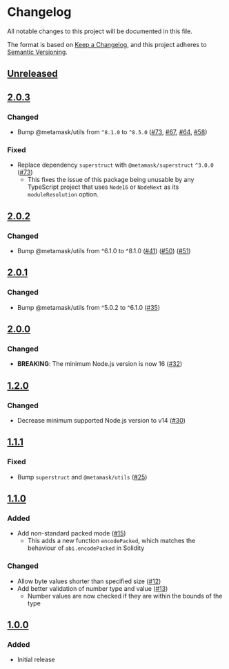 # Changelog
All notable changes to this project will be documented in this file.

The format is based on [Keep a Changelog](https://keepachangelog.com/en/1.0.0/),
and this project adheres to [Semantic Versioning](https://semver.org/spec/v2.0.0.html).

## [Unreleased]

## [2.0.3]
### Changed
- Bump @metamask/utils from `^8.1.0` to `^8.5.0` ([#73](https://github.com/MetaMask/abi-utils/pull/73), [#67](https://github.com/MetaMask/abi-utils/pull/67), [#64](https://github.com/MetaMask/abi-utils/pull/64), [#58](https://github.com/MetaMask/abi-utils/pull/58))

### Fixed
- Replace dependency `superstruct` with `@metamask/superstruct` `^3.0.0` ([#73](https://github.com/MetaMask/abi-utils/pull/73))
  - This fixes the issue of this package being unusable by any TypeScript project that uses `Node16` or `NodeNext` as its `moduleResolution` option.

## [2.0.2]
### Changed
- Bump @metamask/utils from ^6.1.0 to ^8.1.0 ([#41](https://github.com/MetaMask/abi-utils/pull/41)) ([#50](https://github.com/MetaMask/abi-utils/pull/50)) ([#51](https://github.com/MetaMask/abi-utils/pull/51))

## [2.0.1]
### Changed
- Bump @metamask/utils from ^5.0.2 to ^6.1.0 ([#35](https://github.com/MetaMask/abi-utils/pull/35))

## [2.0.0]
### Changed
- **BREAKING**: The minimum Node.js version is now 16 ([#32](https://github.com/MetaMask/abi-utils/pull/32))

## [1.2.0]
### Changed
- Decrease minimum supported Node.js version to v14 ([#30](https://github.com/MetaMask/abi-utils/pull/30))

## [1.1.1]
### Fixed
- Bump `superstruct` and `@metamask/utils` ([#25](https://github.com/MetaMask/abi-utils/pull/25))

## [1.1.0]
### Added
- Add non-standard packed mode ([#15](https://github.com/MetaMask/abi-utils/pull/15))
  - This adds a new function `encodePacked`, which matches the behaviour of `abi.encodePacked` in Solidity

### Changed
- Allow byte values shorter than specified size ([#12](https://github.com/MetaMask/abi-utils/pull/12))
- Add better validation of number type and value ([#13](https://github.com/MetaMask/abi-utils/pull/13))
  - Number values are now checked if they are within the bounds of the type

## [1.0.0]
### Added
- Initial release

[Unreleased]: https://github.com/MetaMask/abi-utils/compare/v2.0.3...HEAD
[2.0.3]: https://github.com/MetaMask/abi-utils/compare/v2.0.2...v2.0.3
[2.0.2]: https://github.com/MetaMask/abi-utils/compare/v2.0.1...v2.0.2
[2.0.1]: https://github.com/MetaMask/abi-utils/compare/v2.0.0...v2.0.1
[2.0.0]: https://github.com/MetaMask/abi-utils/compare/v1.2.0...v2.0.0
[1.2.0]: https://github.com/MetaMask/abi-utils/compare/v1.1.1...v1.2.0
[1.1.1]: https://github.com/MetaMask/abi-utils/compare/v1.1.0...v1.1.1
[1.1.0]: https://github.com/MetaMask/abi-utils/compare/v1.0.0...v1.1.0
[1.0.0]: https://github.com/MetaMask/abi-utils/releases/tag/v1.0.0
